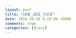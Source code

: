 ```yaml
---
layout: post
title: "10월_26일_수요일"
date: 2016-10-26 8:29:00 +0900
comments: true 
categories: [diary] 
---
```

